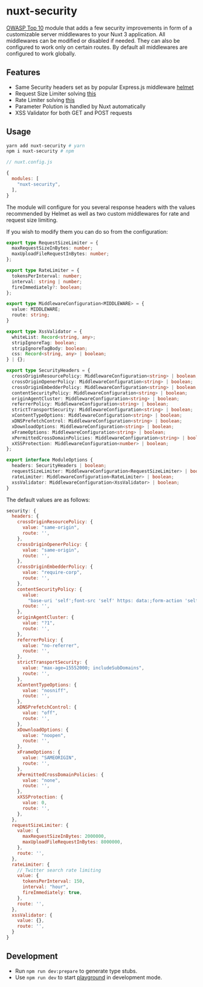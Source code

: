 # nuxt-security

[OWASP Top 10](https://cheatsheetseries.owasp.org/cheatsheets/Nodejs_Security_Cheat_Sheet.html#nodejs-security-cheat-sheet) module that adds a few security improvements in form of a customizable server middlewares to your Nuxt 3 application. All middlewares can be modified or disabled if needed. They can also be configured to work only on certain routes. By default all middlewares are configured to work globally.

## Features

* Same Security headers set as by popular Express.js middleware [helmet](https://helmetjs.github.io/)
* Request Size Limiter solving [this](https://cheatsheetseries.owasp.org/cheatsheets/Nodejs_Security_Cheat_Sheet.html#set-request-size-limits)
* Rate Limiter solving [this](https://cheatsheetseries.owasp.org/cheatsheets/Nodejs_Security_Cheat_Sheet.html#take-precautions-against-brute-forcing)
* Parameter Polution is handled by Nuxt automatically
* XSS Validator for both GET and POST requests

## Usage

```sh
yarn add nuxt-security # yarn
npm i nuxt-security # npm
```

```javascript
// nuxt.config.js

{
  modules: [
    "nuxt-security",
  ],
}
```

The module will configure for you several response headers with the values recommended by Helmet as well as two custom middlewares for rate and request size limiting.

If you wish to modify them you can do so from the configuration:

```ts
export type RequestSizeLimiter = {
  maxRequestSizeInBytes: number;
  maxUploadFileRequestInBytes: number;
};

export type RateLimiter = {
  tokensPerInterval: number;
  interval: string | number;
  fireImmediately?: boolean;
};

export type MiddlewareConfiguration<MIDDLEWARE> = {
  value: MIDDLEWARE;
  route: string;
}

export type XssValidator = {
  whiteList: Record<string, any>;
  stripIgnoreTag: boolean;
  stripIgnoreTagBody: boolean;
  css: Record<string, any> | boolean;
} | {};

export type SecurityHeaders = {
  crossOriginResourcePolicy: MiddlewareConfiguration<string> | boolean;
  crossOriginOpenerPolicy: MiddlewareConfiguration<string> | boolean;
  crossOriginEmbedderPolicy: MiddlewareConfiguration<string> | boolean;
  contentSecurityPolicy: MiddlewareConfiguration<string> | boolean;
  originAgentCluster: MiddlewareConfiguration<string> | boolean;
  referrerPolicy: MiddlewareConfiguration<string> | boolean;
  strictTransportSecurity: MiddlewareConfiguration<string> | boolean;
  xContentTypeOptions: MiddlewareConfiguration<string> | boolean;
  xDNSPrefetchControl: MiddlewareConfiguration<string> | boolean;
  xDownloadOptions: MiddlewareConfiguration<string> | boolean;
  xFrameOptions: MiddlewareConfiguration<string> | boolean;
  xPermittedCrossDomainPolicies: MiddlewareConfiguration<string> | boolean;
  xXSSProtection: MiddlewareConfiguration<number> | boolean;
};

export interface ModuleOptions {
  headers: SecurityHeaders | boolean;
  requestSizeLimiter: MiddlewareConfiguration<RequestSizeLimiter> | boolean;
  rateLimiter: MiddlewareConfiguration<RateLimiter> | boolean;
  xssValidator: MiddlewareConfiguration<XssValidator> | boolean;
}
```

The default values are as follows:

```js
security: {
  headers: {
    crossOriginResourcePolicy: {
      value: "same-origin",
      route: '',
    },
    crossOriginOpenerPolicy: {
      value: "same-origin",
      route: '',
    },
    crossOriginEmbedderPolicy: {
      value: "require-corp",
      route: '',
    },
    contentSecurityPolicy: {
      value:
        "base-uri 'self';font-src 'self' https: data:;form-action 'self';frame-ancestors 'self';img-src 'self' data:;object-src 'none';script-src-attr 'none';style-src 'self' https: 'unsafe-inline';upgrade-insecure-requests",
      route: '',
    },
    originAgentCluster: {
      value: "?1",
      route: '',
    },
    referrerPolicy: {
      value: "no-referrer",
      route: '',
    },
    strictTransportSecurity: {
      value: "max-age=15552000; includeSubDomains",
      route: '',
    },
    xContentTypeOptions: {
      value: "nosniff",
      route: '',
    },
    xDNSPrefetchControl: {
      value: "off",
      route: '',
    },
    xDownloadOptions: {
      value: "noopen",
      route: '',
    },
    xFrameOptions: {
      value: "SAMEORIGIN",
      route: '',
    },
    xPermittedCrossDomainPolicies: {
      value: "none",
      route: '',
    },
    xXSSProtection: {
      value: 0,
      route: '',
    },
  },
  requestSizeLimiter: {
    value: {
      maxRequestSizeInBytes: 2000000,
      maxUploadFileRequestInBytes: 8000000,
    },
    route: '',
  },
  rateLimiter: {
    // Twitter search rate limiting
    value: {
      tokensPerInterval: 150,
      interval: "hour",
      fireImmediately: true,
    },
    route: '',
  },
  xssValidator: {
    value: {},
    route: '',
  }
}
```

## Development

- Run `npm run dev:prepare` to generate type stubs.
- Use `npm run dev` to start [playground](./playground) in development mode.
